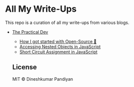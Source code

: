 # All My Write-Ups
This repo is a curation of all my write-ups from various blogs.


- [The Practical Dev](https://dev.to/flexdinesh)
  - [How I got started with Open-Source 🎉](https://dev.to/flexdinesh/how-i-got-started-with-open-source--882)
  - [Accessing Nested Objects in JavaScript](https://dev.to/flexdinesh/accessing-nested-objects-in-javascript--9m4)
  - [Short Circuit Assignment in JavaScript](https://dev.to/flexdinesh/short-circuit-assignment-in-javascript--4k80)


  ## License

  MIT © Dineshkumar Pandiyan

